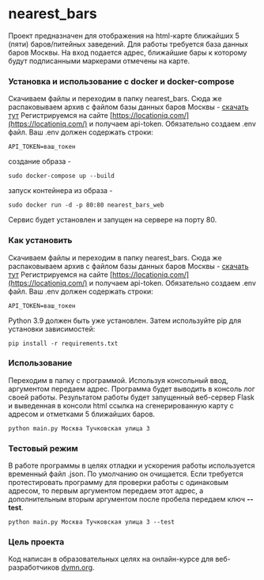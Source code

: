 # nearest_bars

Проект предназначен для отображения на html-карте ближайших 5 (пяти) баров/питейных заведений.
Для работы требуется база данных баров Москвы.
На вход подается адрес, ближайшие бары к которому будут подписанными маркерами отмечены на карте.

### Установка и использование с docker и docker-compose

Скачиваем файлы и переходим в папку nearest_bars. Сюда же распаковываем архив с файлом базы данных баров Москвы - [скачать тут](https://yadi.sk/d/AuhpRpLRgD-avA)
Регистрируемся на сайте [https://locationiq.com/](https://locationiq.com/) и получаем api-token.
Обязательно создаем .env файл. Ваш .env должен содержать строки:

```
API_TOKEN=ваш_токен
```

создание образа -

```
sudo docker-compose up --build
```

запуск контейнера из образа -

```
sudo docker run -d -p 80:80 nearest_bars_web
```

Сервис будет установлен и запущен на сервере на порту 80.

### Как установить

Скачиваем файлы и переходим в папку nearest_bars. Сюда же распаковываем архив с файлом базы данных баров Москвы - [скачать тут](https://yadi.sk/d/AuhpRpLRgD-avA)
Регистрируемся на сайте [https://locationiq.com/](https://locationiq.com/) и получаем api-token.
Обязательно создаем .env файл. Ваш .env должен содержать строки:

```
API_TOKEN=ваш_токен
```

Python 3.9 должен быть уже установлен. Затем используйте pip для установки зависимостей:

```
pip install -r requirements.txt
```

### Использование

Переходим в папку с программой. Используя консольный ввод, аргументом передаем адрес. Программа будет выводить в консоль лог своей работы.
Результатом работы будет запущенный веб-сервер Flask и выведенная в консоли html ссылка на сгенерированную карту с адресом и отметками 5 ближайших баров.

```
python main.py Москва Тучковская улица 3
```

### Тестовый режим

В работе программы в целях отладки и ускорения работы используется временный файл .json. По умолчанию он очищается. 
Если требуется протестировать программу для проверки работы с одинаковым адресом, то первым аргументом 
передаем этот адрес, а дополнительным вторым аргументом после пробела передаем ключ **--test**.

```
python main.py Москва Тучковская улица 3 --test
```

### Цель проекта

Код написан в образовательных целях на онлайн-курсе для веб-разработчиков [dvmn.org](https://dvmn.org/).
